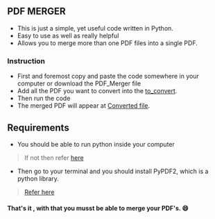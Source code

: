 ## PDF MERGER
- This is just a simple, yet useful code written in Python.
- Easy to use as well as really helpful
- Allows you to merge more than one PDF files into a single PDF.

### Instruction
- First and foremost copy and paste the code somewhere in your computer or download the PDF_Merger file
- Add all the PDF you want to convert into the [to_convert](https://github.com/4N1Z/code-n-stitch/tree/master/Python/PDF_Merger/to_convert).
- Then run the code
- The merged PDF will appear at [Converted file](https://github.com/4N1Z/code-n-stitch/tree/master/Python/PDF_Merger/converted).

## Requirements 
- You should be able to run python inside your computer
> If not then refer [here](https://www.python.org/)
- Then go to your terminal and you should install PyPDF2, which is a python library.
> [Refer here](https://pypi.org/project/PyPDF2/)

#### That's it , with that you musst be able to merge your PDF's. 😄




